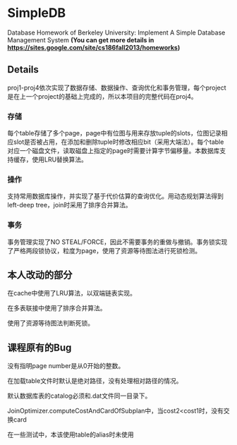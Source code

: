 # SimpleDB
Database Homework of Berkeley University: Implement A Simple Database Management System 
**(You can get more details in https://sites.google.com/site/cs186fall2013/homeworks)**

## Details
proj1-proj4依次实现了数据存储、数据操作、查询优化和事务管理，每个project是在上一个project的基础上完成的，所以本项目的完整代码在proj4。
### 存储
每个table存储了多个page，page中有位图与用来存放tuple的slots，位图记录相应slot是否被占用，在添加和删除tuple时修改相应bit（采用大端法）。每个table对应一个磁盘文件，读取磁盘上指定的page时需要计算字节偏移量。本数据库支持缓存，使用LRU替换算法。
### 操作
支持常用数据库操作，并实现了基于代价估算的查询优化。用动态规划算法得到left-deep tree，join时采用了排序合并算法。
### 事务
事务管理实现了NO STEAL/FORCE，因此不需要事务的重做与撤销。事务锁实现了严格两段锁协议，粒度为page，使用了资源等待图法进行死锁检测。

## 本人改动的部分
在cache中使用了LRU算法，以双端链表实现。

在多表联接中使用了排序合并算法。

使用了资源等待图法判断死锁。

## 课程原有的Bug
没有指明page number是从0开始的整数。

在加载table文件时默认是绝对路径，没有处理相对路径的情况。

默认数据库表的catalog必须和.dat文件同一目录下。

JoinOptimizer.computeCostAndCardOfSubplan中，当cost2<cost1时，没有交换card

在一些测试中，本该使用table的alias时未使用
